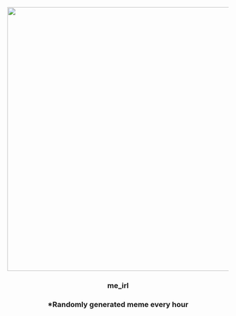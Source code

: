 <p align="center">
        <img src="https://i.redd.it/1ia9gyz6nw991.jpg" width="600" height="600">
        </p>
        <h3 align="center">me_irl</h3>
        <h3 align="center">*Randomly generated meme every hour</h3>
    
